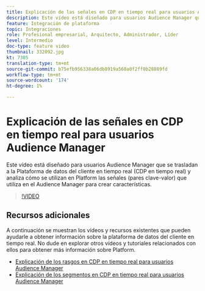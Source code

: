 ```yaml
---
title: Explicación de las señales en CDP en tiempo real para usuarios Audience Manager
description: Este vídeo está diseñado para usuarios Audience Manager que se trasladan a la Plataforma de datos del cliente en tiempo real (CDP en tiempo real) y analiza cómo se utilizan en Platform las señales (pares clave-valor) que utiliza en el Audience Manager para crear características.
feature: Integración de plataforma
topic: Integraciones
role: Profesional empresarial, Arquitecto, Administrador, Líder
level: Intermedio
doc-type: feature video
thumbnail: 332092.jpg
kt: 7305
translation-type: tm+mt
source-git-commit: b75efb956338a06db8919a568a0f2ff0b28889fd
workflow-type: tm+mt
source-wordcount: '174'
ht-degree: 1%

---
```



# Explicación de las señales en CDP en tiempo real para usuarios Audience Manager

Este vídeo está diseñado para usuarios Audience Manager que se trasladan a la Plataforma de datos del cliente en tiempo real (CDP en tiempo real) y analiza cómo se utilizan en Platform las señales (pares clave-valor) que utiliza en el Audience Manager para crear características.

>[!VIDEO](https://video.tv.adobe.com/v/332092/?quality=12&learn=on)

## Recursos adicionales

A continuación se muestran los vídeos y recursos existentes que pueden ayudarle a obtener información sobre la plataforma de datos del cliente en tiempo real. No dude en explorar otros vídeos y tutoriales relacionados con ellos para obtener más información sobre Platform.

* [Explicación de los rasgos en CDP en tiempo real para usuarios Audience Manager](https://experienceleague.adobe.com/docs/audience-manager-learn/tutorials/other-integrations/integrating-with-rtcdp/rtcdp-traits-for-aam-users.html?lang=en#other-integrations)
* [Explicación de los segmentos en CDP en tiempo real para usuarios Audience Manager](https://experienceleague.adobe.com/docs/audience-manager-learn/tutorials/other-integrations/integrating-with-rtcdp/rtcdp-segments-for-aam-users.html?lang=en#other-integrations)
